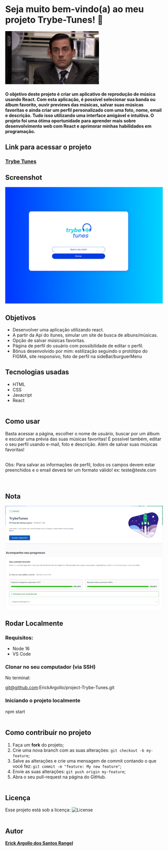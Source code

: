 # Seja muito bem-vindo(a) ao meu projeto Trybe-Tunes! :rocket:
![bem-vindo(a)](https://github.com/ErickArgollo/project-Trybe-Tunes/blob/main/6tx.gif)

#### <p>O objetivo deste projeto é criar um aplicativo de reprodução de música usando React. Com esta aplicação, é possível selecionar sua banda ou álbum favorito, ouvir previews das músicas, salvar suas músicas favoritas e ainda criar um perfil personalizado com uma foto, nome, email e descrição. Tudo isso utilizando uma interface amigável e intuitiva. O projeto foi uma ótima oportunidade para aprender mais sobre desenvolvimento web com React e aprimorar minhas habilidades em programação. </p>

## Link para acessar o projeto
### <b> <a href="https://trybetunes-zeta.vercel.app/">Trybe Tunes</a> </b> <br>

## Screenshot
![ScreenShot](https://github.com/ErickArgollo/project-Trybe-Tunes/blob/main/printTunes.png)

## Objetivos
  * Desenvolver uma aplicação utilizando react.
  * A partir da Api do itunes, simular um site de busca de albuns/músicas.
  * Opção de salvar músicas favoritas.
  * Página de perfil do usuário com possibilidade de editar o perfil.
  * Bônus desenvolvido por mim: estilização seguindo o protótipo do FIGMA, site responsivo, foto de perfil na sideBar/burguerMenu

## Tecnologias usadas
  * HTML
  * CSS
  * Javacript
  * React
  <br><br>

## Como usar
  Basta acessar a página, escolher o nome de usuário, buscar por um álbum e escutar uma prévia das suas músicas favoritas! É possível também, editar o seu perfil usando e-mail, foto e descrição. Além de salvar suas músicas favoritas! 

  <br>
  Obs: Para salvar as informações de perfil, todos os campos devem estar preenchidos e o email deverá ter um formato válido! ex: teste@teste.com <br><br>
<br>

## Nota
![Screen](https://github.com/ErickArgollo/project-Trybe-Tunes/blob/main/tunesGrade.png)

## Rodar Localmente
  ### Requisitos:
   * Node 16
   * VS Code
    
  ### Clonar no seu computador (via SSH)
  No terminal:
  
   git@github.com:ErickArgollo/project-Trybe-Tunes.git
  

  ### Iniciando o projeto localmente
  npm start <br><br> 

## Como contribuir no projeto
  1. Faça um **fork** do projeto;
  2. Crie uma nova branch com as suas alterações: `git checkout -b my-feature`;
  3. Salve as alterações e crie uma mensagem de commit contando o que você fez: `git commit -m "feature: My new feature"`;
  4. Envie as suas alterações: `git push origin my-feature`;
  5. Abra o seu pull-request na página do GitHub.<br><br>

  ## Licença
  Esse projeto está sob a licença:
  <img alt="License" src="https://img.shields.io/badge/license-MIT-brightgreen"><br><br>
  
##  Autor
<a href="https://www.linkedin.com/in/erick-argollo/">
 <b>Erick Argollo dos Santos Rangel</b></a> <a href="https://www.linkedin.com/in/erick-argollo/"></a>
